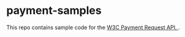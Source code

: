 # payment-samples

This repo contains sample code for the [W3C Payment Request API.
](https://w3c.github.io/browser-payment-api/).

